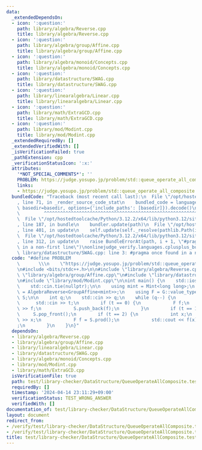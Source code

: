 ```yaml
---
data:
  _extendedDependsOn:
  - icon: ':question:'
    path: library/algebra/Reverse.cpp
    title: library/algebra/Reverse.cpp
  - icon: ':question:'
    path: library/algebra/group/Affine.cpp
    title: library/algebra/group/Affine.cpp
  - icon: ':question:'
    path: library/algebra/monoid/Concepts.cpp
    title: library/algebra/monoid/Concepts.cpp
  - icon: ':question:'
    path: library/datastructure/SWAG.cpp
    title: library/datastructure/SWAG.cpp
  - icon: ':question:'
    path: library/linearalgebra/Linear.cpp
    title: library/linearalgebra/Linear.cpp
  - icon: ':question:'
    path: library/math/ExtraGCD.cpp
    title: library/math/ExtraGCD.cpp
  - icon: ':question:'
    path: library/mod/Modint.cpp
    title: library/mod/Modint.cpp
  _extendedRequiredBy: []
  _extendedVerifiedWith: []
  _isVerificationFailed: true
  _pathExtension: cpp
  _verificationStatusIcon: ':x:'
  attributes:
    '*NOT_SPECIAL_COMMENTS*': ''
    PROBLEM: https://judge.yosupo.jp/problem/std::queue_operate_all_composite
    links:
    - https://judge.yosupo.jp/problem/std::queue_operate_all_composite
  bundledCode: "Traceback (most recent call last):\n  File \"/opt/hostedtoolcache/Python/3.12.2/x64/lib/python3.12/site-packages/onlinejudge_verify/documentation/build.py\"\
    , line 71, in _render_source_code_stat\n    bundled_code = language.bundle(stat.path,\
    \ basedir=basedir, options={'include_paths': [basedir]}).decode()\n          \
    \         ^^^^^^^^^^^^^^^^^^^^^^^^^^^^^^^^^^^^^^^^^^^^^^^^^^^^^^^^^^^^^^^^^^^^^^^^^^^^^^^^^\n\
    \  File \"/opt/hostedtoolcache/Python/3.12.2/x64/lib/python3.12/site-packages/onlinejudge_verify/languages/cplusplus.py\"\
    , line 187, in bundle\n    bundler.update(path)\n  File \"/opt/hostedtoolcache/Python/3.12.2/x64/lib/python3.12/site-packages/onlinejudge_verify/languages/cplusplus_bundle.py\"\
    , line 401, in update\n    self.update(self._resolve(pathlib.Path(included), included_from=path))\n\
    \  File \"/opt/hostedtoolcache/Python/3.12.2/x64/lib/python3.12/site-packages/onlinejudge_verify/languages/cplusplus_bundle.py\"\
    , line 312, in update\n    raise BundleErrorAt(path, i + 1, \"#pragma once found\
    \ in a non-first line\")\nonlinejudge_verify.languages.cplusplus_bundle.BundleErrorAt:\
    \ library/datastructure/SWAG.cpp: line 3: #pragma once found in a non-first line\n"
  code: "#define PROBLEM                                                         \
    \       \\\n    \"https://judge.yosupo.jp/problem/std::queue_operate_all_composite\"\
    \n#include <bits/stdc++.h>\n\n#include \"library/algebra/Reverse.cpp\"\n#include\
    \ \"library/algebra/group/Affine.cpp\"\n#include \"library/datastructure/SWAG.cpp\"\
    \n#include \"library/mod/Modint.cpp\"\n\nint main() {\n    std::ios::sync_with_stdio(false);\n\
    \    std::cin.tie(nullptr);\n\n    using mint = Mint<long long>;\n    using G\
    \ = AlgebraReverse<GroupAffine<mint>>;\n    using F = G::value_type;\n\n    SWAG<G>\
    \ S;\n\n    int q;\n    std::cin >> q;\n    while (q--) {\n        int t;\n  \
    \      std::cin >> t;\n        if (t == 0) {\n            F f;\n            std::cin\
    \ >> f;\n            S.push_back(f);\n        }\n        if (t == 1)\n       \
    \     S.pop_front();\n        if (t == 2) {\n            int x;\n            std::cin\
    \ >> x;\n            F f = S.prod();\n            std::cout << f(x) << \"\\n\"\
    ;\n        }\n    }\n}"
  dependsOn:
  - library/algebra/Reverse.cpp
  - library/algebra/group/Affine.cpp
  - library/linearalgebra/Linear.cpp
  - library/datastructure/SWAG.cpp
  - library/algebra/monoid/Concepts.cpp
  - library/mod/Modint.cpp
  - library/math/ExtraGCD.cpp
  isVerificationFile: true
  path: test/library-checker/DataStructure/QueueOperateAllComposite.test.cpp
  requiredBy: []
  timestamp: '2024-04-14 23:11:29+09:00'
  verificationStatus: TEST_WRONG_ANSWER
  verifiedWith: []
documentation_of: test/library-checker/DataStructure/QueueOperateAllComposite.test.cpp
layout: document
redirect_from:
- /verify/test/library-checker/DataStructure/QueueOperateAllComposite.test.cpp
- /verify/test/library-checker/DataStructure/QueueOperateAllComposite.test.cpp.html
title: test/library-checker/DataStructure/QueueOperateAllComposite.test.cpp
---
```

